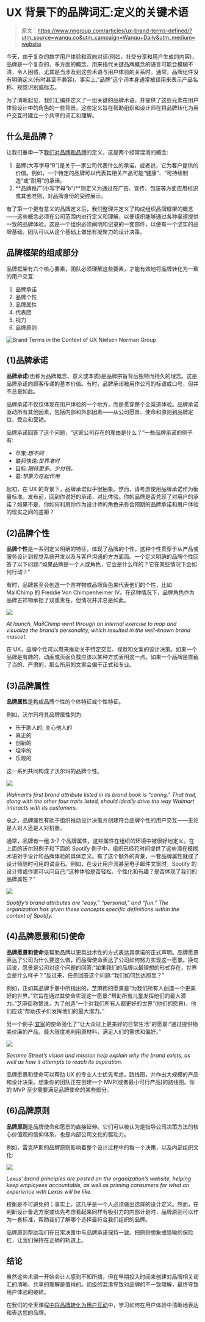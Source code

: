 # UX 背景下的品牌词汇:定义的关键术语

> 原文：<https://www.nngroup.com/articles/ux-brand-terms-defined/?utm_source=wanqu.co&utm_campaign=Wanqu+Daily&utm_medium=website>



今天，由于复杂的数字用户体验和双向对话(例如，社交分享和用户生成的内容)，品牌是一个复杂的、多方面的概念。用来指代关键品牌概念的语言可能会模糊不清，令人困惑，尤其是当涉及到这些术语与用户体验的关系时。通常，品牌组件没有明确定义(有时甚至不兼容)。事实上,“品牌”这个词本身通常被误用来表示产品名称、视觉识别或标志。

为了清晰起见，我们汇编并定义了一组关键的品牌术语，并提供了这些元素在用户体验设计中的角色的一些背景。这些定义旨在帮助组织和设计师在将品牌转化为用户交互时建立一个共享的词汇和理解。

## 什么是品牌？

让我们重申一下[我们对品牌和品牌](https://www.nngroup.com/articles/brand-experience-ux/)的定义，这是两个经常混淆的概念:

1.  品牌(大写字母“B”)是关于一家公司代表什么的承诺，或者说，它为客户提供的价值。例如，一个特定的品牌可以代表其相关产品可能“健康”、“可持续制造”或“耐用”的承诺。
2.  **品牌推广(小写字母“b”)**则定义为通过在广告、宣传、包装等方面应用标识或其他准则，对品牌身份的受控展示。

有了第一个更有意义的品牌定义后，我们整理并定义了构成组织品牌框架的概念——这些概念必须在公司范围内进行定义和理解，以便组织能够通过各种渠道提供一致的品牌体验。这是一个组织必须阐明和记录的一套部件，以便有一个坚实的品牌基础，团队可以从这个基础上做出有凝聚力的设计决策。

## 品牌框架的组成部分

品牌框架有六个核心要素，团队必须理解这些要素，才能有效地将品牌转化为一致的用户交互:

1.  品牌承诺
2.  品牌个性
3.  品牌属性
4.  代表团
5.  视力
6.  品牌原则

![Brand Terms in the Context of UX Nielsen Norman Group](img/d4200304ee6126568e8c2ea0e8401955.png)

## (1)品牌承诺

**品牌承诺**(也称为品牌概念、意义或本质)是品牌宗旨背后独特而持久的理念。这是品牌承诺向顾客传递的基本价值。有时，品牌承诺被用作公司的标语或口号，但并不总是如此。

品牌承诺不仅仅体现在用户体验的一个地方，而是贯穿整个全渠道体验。品牌承诺驱动所有其他因素，包括内部和外部因素——从公司愿景、使命和原则到品牌定位、受众和营销。

品牌承诺回答了这个问题，“这家公司存在的理由是什么？”一些品牌承诺的例子有:

*   苹果:*想不同*
*   联邦快递:*世界准时*
*   目标:*期待更多。少付钱。*
*   葛:*想象力在起作用*

起初，在 UX 的背景下，品牌承诺似乎很抽象。然而，请考虑使用品牌承诺作为衡量标准。发布前，回到你说好的承诺，对比体验。你的品牌是否兑现了对用户的承诺？如果不是，你如何利用你作为设计师的角色来弥合预期的品牌承诺和用户体验的现实之间的差距？

## (2)品牌个性

**品牌个性**是一系列定义明确的特征，体现了品牌的个性。这种个性贯穿于从产品或服务设计到视觉系统开发以及与客户沟通的方方面面。一个定义明确的品牌个性回答了以下问题:“如果品牌是一个人或角色，它会是什么样的？它在某些情况下会如何行动？”

有时，品牌甚至会创造一个吉祥物或品牌角色来代表他们的个性，比如 MailChimp 的 Freddie Von Chimpenheimer IV。在这种情况下，品牌角色作为品牌吉祥物承担了双重责任，但情况并非总是如此。

![](img/4719f26ce121947967142cfe22fa7e88.png)

*At launch, MailChimp went through an internal exercise to map and visualize the brand’s personality, which resulted in the well-known brand mascot.*



在 UX，品牌个性可以用来推动关于特定交互、视觉和文案的设计决策。如果一个品牌是有趣的，动画或页面负载应该以某种方式表明这一点。如果一个品牌是直截了当的、严肃的，那么所用的文案会偏于正式和专业。

## (3)品牌属性

**品牌属性**是构成品牌个性的个体特征或个性特征。

例如，沃尔玛将其品牌属性列为:

*   乐于助人的; 关心他人的
*   真正的
*   创新的
*   坦率的
*   乐观的

这一系列共同构成了沃尔玛的品牌个性。

![](img/d5b0892755efc84b1f674d993d57a138.png)

*Walmart’s first brand attribute listed in its brand book is “caring.” That trait, along with the other four traits listed, should ideally drive the way Walmart interacts with its customers.*



总之，品牌属性有助于组织推动设计决策并创建符合品牌个性的用户交互——无论是人对人还是人对机器。

通常，品牌有一组 3-7 个品牌属性，这些属性在组织的环境中被很好地定义。在上面的沃尔玛例子和下面的 Spotify 例子中，组织已经花时间提供了这些潜在模糊术语对于设计和品牌体验的具体定义。有了这个额外的背景，一套品牌属性就成了设计师随时可用的试金石。例如，在设计用户流甚至电子邮件文案时，Spotify 的设计师或作家可以问自己:“这种体验是否轻松、个性化和有趣？是否体现了我们的品牌属性？”

![](img/208ad4207ed7dd671c37b03a9dea70e7.png)

*Spotify’s brand attributes are “easy,” “personal,” and “fun.” The organization has given these concepts specific definitions within the context of Spotify.*



## (4)品牌愿景和(5)使命

**品牌愿景和使命**是帮助品牌以更具战术性的方式表达其承诺的正式声明。品牌愿景表达了公司为什么要这么做，而品牌使命表达了公司如何努力实现这一愿景。换句话说，愿景是公司对这个问题的回答:“如果我们的品牌以最理想的形式存在，世界会是什么样子？”反过来，任务回答这个问题:“我们如何到达那里？”

例如，正如其品牌手册中所指出的，芝麻街的愿景是“为我们所有人创造一个更美好的世界。”它旨在通过其使命实现这一愿景:“帮助所有儿童发挥他们的最大潜力。”芝麻街称赞说，为了创造“一个对我们所有人都更好的世界”(他们的愿景)，他们应该“帮助孩子们发挥他们的最大潜力。”

另一个例子:[宜家](http://www.ikea.com/ms/en_SG/about_ikea/our_business_idea/index.html)的使命强化了“让大众过上更美好的日常生活”的愿景:“通过提供物美价廉的产品，最大限度地利用原材料，满足人们的需求和偏好。”

![](img/4f24a2d092d8ef0b0c03a30e468211da.png)

*Sesame Street’s vision and mission help explain why the brand exists, as well as how it attempts to reach its aspiration.*



品牌愿景和使命可以帮助 UX 的专业人士优先考虑，路线图，并作出大规模的产品和设计决策。想象你的团队正在创建一个 MVP(或者最小可行产品)的路线图。你的 MVP 至少需要满足品牌使命的某些部分。

## (6)品牌原则

**品牌原则**是品牌使命和愿景的直接延伸。它们可以被认为是指导公司决策方法的核心价值观的信仰体系，也是内部公司文化的驱动力。

例如，雷克萨斯的品牌原则影响着整个设计过程中的每一个决策，以及内部组织文化:

![](img/52f2b95b01df3628eaedc30f57759907.png)

*Lexus’ brand principles are posted on the organization’s website, helping keep employees accountable, as well as priming consumers for what an experience with Lexus will be like.*



权衡是不可避免的；事实上，这几乎是一个人必须做出选择的设计定义。然而，在判断设计备选方案或优先考虑看起来同样有吸引力的内部计划时，品牌原则可以作为一套标准，帮助我们了解哪个选择最符合我们组织的品牌。

品牌原则帮助我们在日常决策中与品牌承诺保持一致。把原则想象成隐喻的保险杠，让我们保持在正确的轨道上。

## 结论

虽然这些术语一开始会让人感到不知所措，但在早期投入时间来创建对品牌相关词汇的清晰、共享的理解是值得的。初级的混淆导致对品牌的不一致理解，最终导致用户体验的破碎。

在我们的全天课程[中将品牌转化为用户互动](https://www.nngroup.com/courses/translating-brand/)中，学习如何在用户体验中清晰地表达和表达您的品牌。

